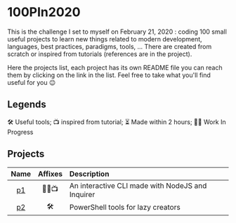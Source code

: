 # 100PIn2020

This is the challenge I set to myself on February 21, 2020 : coding 100 small useful projects to learn new things related to modern development, languages, best practices, paradigms, tools, ... There are created from scratch or inspired from tutorials (references are in the project).

Here the projects list, each project has its own README file you can reach them by clicking on the link in the list. Feel free to take what you'll find useful for you 😉

## Legends

🛠 Useful tools;
📺 inspired from tutorial;
⏳ Made within 2 hours;
👷‍♂️ Work In Progress

## Projects

|         Name         | Affixes | Description                                      |
| :------------------: | :-----: | :----------------------------------------------- |
| [p1](./p1) |  👷‍♂️📺   | An interactive CLI made with NodeJS and Inquirer |
| [p2](./p2) |    🛠    | PowerShell tools for lazy creators               |
